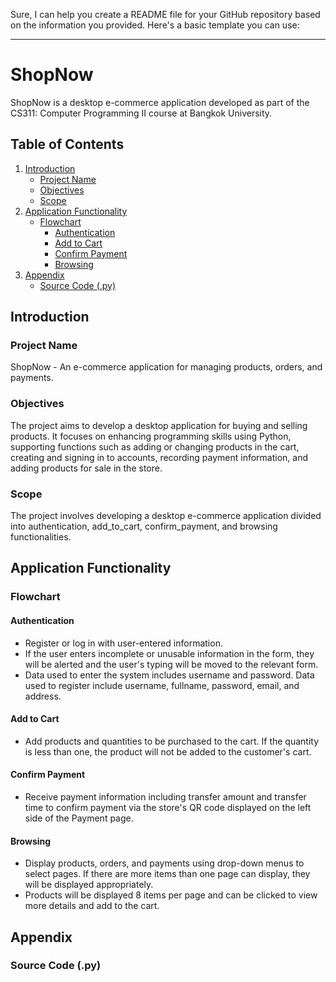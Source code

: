 Sure, I can help you create a README file for your GitHub repository based on the information you provided. Here's a basic template you can use:

---

# ShopNow

ShopNow is a desktop e-commerce application developed as part of the CS311: Computer Programming II course at Bangkok University.

## Table of Contents

1. [Introduction](#introduction)
   - [Project Name](#project-name)
   - [Objectives](#objectives)
   - [Scope](#scope)
2. [Application Functionality](#application-functionality)
   - [Flowchart](#flowchart)
     - [Authentication](#authentication)
     - [Add to Cart](#add-to-cart)
     - [Confirm Payment](#confirm-payment)
     - [Browsing](#browsing)
3. [Appendix](#appendix)
   - [Source Code (.py)](#source-code-py)

## Introduction

### Project Name

ShopNow - An e-commerce application for managing products, orders, and payments.

### Objectives

The project aims to develop a desktop application for buying and selling products. It focuses on enhancing programming skills using Python, supporting functions such as adding or changing products in the cart, creating and signing in to accounts, recording payment information, and adding products for sale in the store.

### Scope

The project involves developing a desktop e-commerce application divided into authentication, add_to_cart, confirm_payment, and browsing functionalities.

## Application Functionality

### Flowchart

#### Authentication
- Register or log in with user-entered information.
- If the user enters incomplete or unusable information in the form, they will be alerted and the user's typing will be moved to the relevant form. 
- Data used to enter the system includes username and password. Data used to register include username, fullname, password, email, and address.

#### Add to Cart
- Add products and quantities to be purchased to the cart. If the quantity is less than one, the product will not be added to the customer's cart.

#### Confirm Payment
- Receive payment information including transfer amount and transfer time to confirm payment via the store's QR code displayed on the left side of the Payment page.

#### Browsing
- Display products, orders, and payments using drop-down menus to select pages. If there are more items than one page can display, they will be displayed appropriately.
- Products will be displayed 8 items per page and can be clicked to view more details and add to the cart.

## Appendix

### Source Code (.py)
